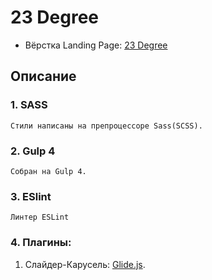 # 23 Degree
- Вёрстка Landing Page: [23 Degree](https://dmitriywolf.github.io/works/23Degree/)

## Описание

### 1. SASS
	Стили написаны на препроцессоре Sass(SCSS).

### 2. Gulp 4
	Собран на Gulp 4.

### 3. ESlint
	Линтер ESLint

### 4. Плагины:
	
1. Слайдер-Карусель: [Glide.js](https://glidejs.com/).
